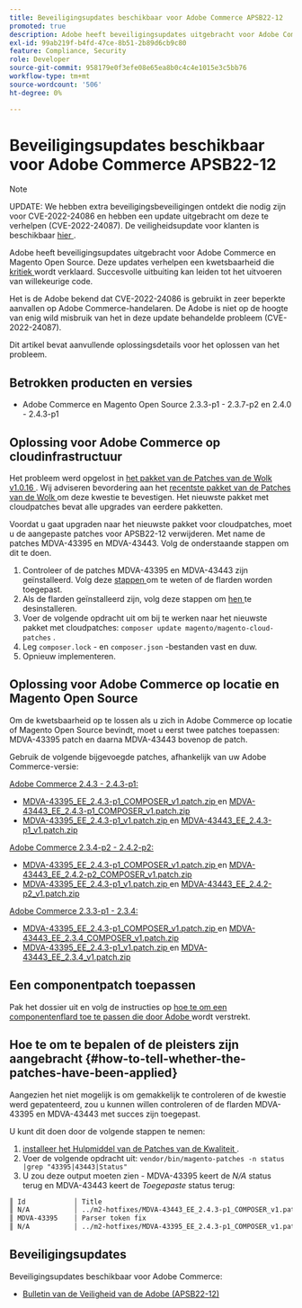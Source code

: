 ```yaml
---
title: Beveiligingsupdates beschikbaar voor Adobe Commerce APSB22-12
promoted: true
description: Adobe heeft beveiligingsupdates uitgebracht voor Adobe Commerce en Magento Open Source. Deze updates verhelpen een kwetsbaarheid die als kritiek wordt beschouwd. Succesvolle uitbuiting kan leiden tot het uitvoeren van willekeurige code.
exl-id: 99ab219f-b4fd-47ce-8b51-2b89d6cb9c80
feature: Compliance, Security
role: Developer
source-git-commit: 958179e0f3efe08e65ea8b0c4c4e1015e3c5bb76
workflow-type: tm+mt
source-wordcount: '506'
ht-degree: 0%

---
```


# Beveiligingsupdates beschikbaar voor Adobe Commerce APSB22-12

>[!NOTE]
>
>UPDATE: We hebben extra beveiligingsbeveiligingen ontdekt die nodig zijn voor CVE-2022-24086 en hebben een update uitgebracht om deze te verhelpen (CVE-2022-24087). De veiligheidsupdate voor klanten is beschikbaar [ hier ](https://helpx.adobe.com/security/products/magento/apsb22-12.html).


Adobe heeft beveiligingsupdates uitgebracht voor Adobe Commerce en Magento Open Source. Deze updates verhelpen een kwetsbaarheid die [ kritiek ](https://helpx.adobe.com/security/severity-ratings.html) wordt verklaard. Succesvolle uitbuiting kan leiden tot het uitvoeren van willekeurige code.

Het is de Adobe bekend dat CVE-2022-24086 is gebruikt in zeer beperkte aanvallen op Adobe Commerce-handelaren. De Adobe is niet op de hoogte van enig wild misbruik van het in deze update behandelde probleem (CVE-2022-24087).

Dit artikel bevat aanvullende oplossingsdetails voor het oplossen van het probleem.

## Betrokken producten en versies

* Adobe Commerce en Magento Open Source 2.3.3-p1 - 2.3.7-p2 en 2.4.0 - 2.4.3-p1

## Oplossing voor Adobe Commerce op cloudinfrastructuur

Het probleem werd opgelost in [ het pakket van de Patches van de Wolk v1.0.16 ](https://devdocs.magento.com/cloud/release-notes/mcp-release-notes.html?itm_source=devdocs&amp;itm_medium=search_page&amp;itm_campaign=federated_search&amp;itm_term=v1.0.16#v1016). Wij adviseren bevordering aan het [ recentste pakket van de Patches van de Wolk ](https://devdocs.magento.com/cloud/release-notes/mcp-release-notes.html?itm_source=devdocs&amp;itm_medium=search_page&amp;itm_campaign=federated_search&amp;itm_term=v1.0.16#latest) om deze kwestie te bevestigen. Het nieuwste pakket met cloudpatches bevat alle upgrades van eerdere pakketten.

Voordat u gaat upgraden naar het nieuwste pakket voor cloudpatches, moet u de aangepaste patches voor APSB22-12 verwijderen. Met name de patches MDVA-43395 en MDVA-43443. Volg de onderstaande stappen om dit te doen.

1. Controleer of de patches MDVA-43395 en MDVA-43443 zijn geïnstalleerd. Volg deze [ stappen ](#how-to-tell-whether-the-patches-have-been-applied) om te weten of de flarden worden toegepast.
1. Als de flarden geïnstalleerd zijn, volg deze stappen om [ hen ](https://devdocs.magento.com/cloud/project/project-patch.html?itm_source=devdocs&amp;itm_medium=search_page&amp;itm_campaign=federated_search&amp;itm_term=uninstall%20patch#revert-a-custom-patch) te desinstalleren.
1. Voer de volgende opdracht uit om bij te werken naar het nieuwste pakket met cloudpatches: `composer update magento/magento-cloud-patches` .
1. Leg `composer.lock` - en `composer.json` -bestanden vast en duw.
1. Opnieuw implementeren.

## Oplossing voor Adobe Commerce op locatie en Magento Open Source

Om de kwetsbaarheid op te lossen als u zich in Adobe Commerce op locatie of Magento Open Source bevindt, moet u eerst twee patches toepassen: MDVA-43395 patch en daarna MDVA-43443 bovenop de patch.

Gebruik de volgende bijgevoegde patches, afhankelijk van uw Adobe Commerce-versie:

<u> Adobe Commerce 2.4.3 - 2.4.3-p1:</u>

* [ MDVA-43395_EE_2.4.3-p1_COMPOSER_v1.patch.zip ](assets/MDVA-43395_EE_2.4.3-p1_COMPOSER_v1.patch.zip) en [ MDVA-43443_EE_2.4.3-p1_COMPOSER_v1.patch.zip ](assets/MDVA-43443_EE_2.4.3-p1_COMPOSER_v1.patch.zip)
* [ MDVA-43395_EE_2.4.3-p1_v1.patch.zip ](assets/MDVA-43395_EE_2.4.3-p1_v1.patch.zip) en [ MDVA-43443_EE_2.4.3-p1_v1.patch.zip ](assets/MDVA-43443_EE_2.4.3-p1_v1.patch.zip)

<u> Adobe Commerce 2.3.4-p2 - 2.4.2-p2:</u>

* [ MDVA-43395_EE_2.4.3-p1_COMPOSER_v1.patch.zip ](assets/MDVA-43395_EE_2.4.3-p1_COMPOSER_v1.patch.zip) en [ MDVA-43443_EE_2.4.2-p2_COMPOSER_v1.patch.zip ](assets/MDVA-43443_EE_2.4.2-p2_COMPOSER_v1.patch.zip)
* [ MDVA-43395_EE_2.4.3-p1_v1.patch.zip ](assets/MDVA-43395_EE_2.4.3-p1_v1.patch.zip) en [ MDVA-43443_EE_2.4.2-p2_v1.patch.zip ](assets/MDVA-43443_EE_2.4.2-p2_v1.patch.zip)

<u> Adobe Commerce 2.3.3-p1 - 2.3.4:</u>

* [ MDVA-43395_EE_2.4.3-p1_COMPOSER_v1.patch.zip ](assets/MDVA-43395_EE_2.4.3-p1_COMPOSER_v1.patch.zip) en [ MDVA-43443_EE_2.3.4_COMPOSER_v1.patch.zip ](assets/MDVA-43443_EE_2.3.4_COMPOSER_v1.patch.zip)
* [ MDVA-43395_EE_2.4.3-p1_v1.patch.zip ](assets/MDVA-43395_EE_2.4.3-p1_v1.patch.zip) en [ MDVA-43443_EE_2.3.4_v1.patch.zip ](assets/MDVA-43443_EE_2.3.4_v1.patch.zip)

## Een componentpatch toepassen

Pak het dossier uit en volg de instructies op [ hoe te om een componentenflard toe te passen die door Adobe ](/help/how-to/general/how-to-apply-a-composer-patch-provided-by-magento.md) wordt verstrekt.


## Hoe te om te bepalen of de pleisters zijn aangebracht {#how-to-tell-whether-the-patches-have-been-applied}

Aangezien het niet mogelijk is om gemakkelijk te controleren of de kwestie werd gepatenteerd, zou u kunnen willen controleren of de flarden MDVA-43395 en MDVA-43443 met succes zijn toegepast.

U kunt dit doen door de volgende stappen te nemen:

1. [ installeer het Hulpmiddel van de Patches van de Kwaliteit ](https://devdocs.magento.com/quality-patches/usage.html).
1. Voer de volgende opdracht uit: `vendor/bin/magento-patches -n status |grep "43395|43443|Status"`
1. U zou deze output moeten zien - MDVA-43395 keert de *N/A* status terug en MDVA-43443 keert de *Toegepaste* status terug:

```bash
║ Id            │ Title                                                        │ Category        │ Origin                 │ Status      │ Details                                          ║
║ N/A           │ ../m2-hotfixes/MDVA-43443_EE_2.4.3-p1_COMPOSER_v1.patch      │ Other           │ Local                  │ Applied     │ Patch type: Custom                               ║
║ MDVA-43395    │ Parser token fix                                             │ Other           │ Adobe Commerce Support │ N/A         │ Patch type: Required                             ║
║ N/A           │ ../m2-hotfixes/MDVA-43395_EE_2.4.3-p1_COMPOSER_v1.patch      │ Other           │ Local                  │ N/A         │ Patch type: Custom                               ║
```

## Beveiligingsupdates

Beveiligingsupdates beschikbaar voor Adobe Commerce:

* [ Bulletin van de Veiligheid van de Adobe (APSB22-12) ](https://helpx.adobe.com/security/products/magento/apsb22-12.html)
